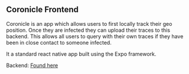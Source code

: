 ## Coronicle Frontend

Coronicle is an app which allows users to first locally track their geo position. Once they are infected they can upload their traces to this backend. This allows all users to query with their own traces if they have been in close contact to someone infected.

It a standard react native app built using the Expo framework.

Backend: [Found here](https://github.com/Coronicle/coronicle-be)


